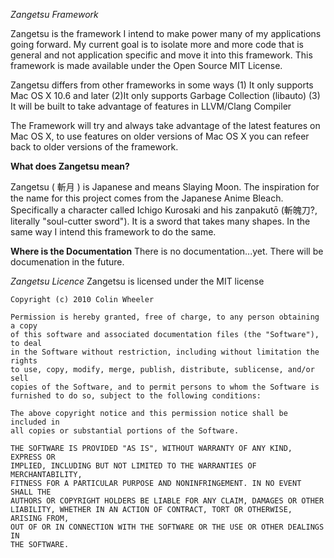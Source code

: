 *Zangetsu Framework*

Zangetsu is the framework I intend to make power many of my applications going forward. My current goal is to isolate more and more code that is general and not application specific and move it into this framework. This framework is made available under the Open Source MIT License.

Zangetsu differs from other frameworks in some ways (1) It only supports Mac OS X 10.6 and later (2)It only supports Garbage Collection (libauto) (3) It will be built to take advantage of features in LLVM/Clang Compiler

The Framework will try and always take advantage of the latest features on Mac OS X, to use features on older versions of Mac OS X you can refeer back to older versions of the framework.

**What does Zangetsu mean?**

Zangetsu ( 斬月 ) is Japanese and means Slaying Moon. The inspiration for the name for this project comes from the Japanese Anime Bleach. Specifically a character called Ichigo Kurosaki and his zanpakutō (斬魄刀?, literally "soul-cutter sword"). It is a sword that takes many shapes. In the same way I intend this framework to do the same.

**Where is the Documentation**
There is no documentation...yet. There will be documenation in the future.

*Zangetsu Licence*
Zangetsu is licensed under the MIT license

	Copyright (c) 2010 Colin Wheeler

	Permission is hereby granted, free of charge, to any person obtaining a copy
	of this software and associated documentation files (the "Software"), to deal
	in the Software without restriction, including without limitation the rights
	to use, copy, modify, merge, publish, distribute, sublicense, and/or sell
	copies of the Software, and to permit persons to whom the Software is
	furnished to do so, subject to the following conditions:

	The above copyright notice and this permission notice shall be included in
	all copies or substantial portions of the Software.

	THE SOFTWARE IS PROVIDED "AS IS", WITHOUT WARRANTY OF ANY KIND, EXPRESS OR
	IMPLIED, INCLUDING BUT NOT LIMITED TO THE WARRANTIES OF MERCHANTABILITY,
	FITNESS FOR A PARTICULAR PURPOSE AND NONINFRINGEMENT. IN NO EVENT SHALL THE
	AUTHORS OR COPYRIGHT HOLDERS BE LIABLE FOR ANY CLAIM, DAMAGES OR OTHER
	LIABILITY, WHETHER IN AN ACTION OF CONTRACT, TORT OR OTHERWISE, ARISING FROM,
	OUT OF OR IN CONNECTION WITH THE SOFTWARE OR THE USE OR OTHER DEALINGS IN
	THE SOFTWARE.